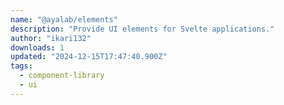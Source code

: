 ```yaml
---
name: "@ayalab/elements"
description: "Provide UI elements for Svelte applications."
author: "ikari132"
downloads: 1
updated: "2024-12-15T17:47:40.900Z"
tags: 
  - component-library
  - ui
---
```

